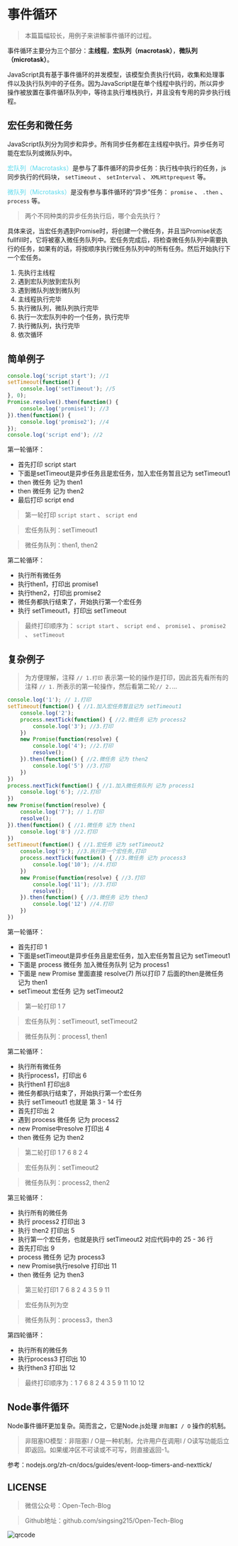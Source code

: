 # 事件循环

> 本篇篇幅较长，用例子来讲解事件循环的过程。

事件循环主要分为三个部分：**主线程**，**宏队列（macrotask）**，**微队列（microtask）**。

JavaScript具有基于事件循环的并发模型，该模型负责执行代码，收集和处理事件以及执行队列中的子任务。因为JavaScript是在单个线程中执行的，所以异步操作被放置在事件循环队列中，等待主执行堆栈执行，并且没有专用的异步执行线程。

## 宏任务和微任务

JavaScript队列分为同步和异步。所有同步任务都在主线程中执行。异步任务可能在宏队列或微队列中。

<span  style="color: #5bdaed; ">宏队列（Macrotasks）</span>是参与了事件循环的异步任务：执行栈中执行的任务，js同步执行的代码块， `setTimeout` 、 `setInterval` 、 `XMLHttprequest` 等。

<span  style="color: #5bdaed; ">微队列（Microtasks）</span>是没有参与事件循环的“异步”任务： `promise` 、 `.then` 、 `process` 等。

> 两个不同种类的异步任务执行后，哪个会先执行？

具体来说，当宏任务遇到Promise时，将创建一个微任务，并且当Promise状态fullfill时，它将被塞入微任务队列中。宏任务完成后，将检查微任务队列中需要执行的任务，如果有的话，将按顺序执行微任务队列中的所有任务。然后开始执行下一个宏任务。

1. 先执行主线程
2. 遇到宏队列放到宏队列
3. 遇到微队列放到微队列
4. 主线程执行完毕
5. 执行微队列，微队列执行完毕
6. 执行一次宏队列中的一个任务，执行完毕 
7. 执行微队列，执行完毕 
8. 依次循环

## 简单例子 

``` javascript
console.log('script start'); //1
setTimeout(function() {
    console.log('setTimeout'); //5
}, 0);
Promise.resolve().then(function() {
    console.log('promise1'); //3
}).then(function() {
    console.log('promise2'); //4
});
console.log('script end'); //2
```

第一轮循环：

* 首先打印 script start
* 下面是setTimeout是异步任务且是宏任务，加入宏任务暂且记为 setTimeout1
* then 微任务 记为 then1
* then 微任务 记为 then2
* 最后打印 script end

> 第一轮打印 `script start` 、 `script end`

> 宏任务队列：setTimeout1

> 微任务队列：then1, then2

第二轮循环：

* 执行所有微任务
* 执行then1，打印出 promise1
* 执行then2，打印出 promise2
* 微任务都执行结束了，开始执行第一个宏任务
* 执行 setTimeout1，打印出 setTimeout

> 最终打印顺序为： `script start` 、 `script end` 、 `promise1` 、 `promise2` 、 `setTimeout`

## 复杂例子 

> 为方便理解，注释 `// 1.打印` 表示第一轮的操作是打印，因此首先看所有的注释 `// 1.` 所表示的第一轮操作，然后看第二轮`// 2.`...

``` javascript
console.log('1'); // 1.打印
setTimeout(function() { //1.加入宏任务暂且记为 setTimeout1
    console.log('2');
    process.nextTick(function() { //2.微任务 记为 process2
        console.log('3'); //3.打印
    })
    new Promise(function(resolve) {
        console.log('4'); //2.打印
        resolve();
    }).then(function() { //2.微任务 记为 then2
        console.log('5') //3.打印
    })
})
process.nextTick(function() { //1.加入微任务队列 记为 process1
    console.log('6'); //2.打印
})
new Promise(function(resolve) {
    console.log('7'); // 1.打印
    resolve();
}).then(function() { //1.微任务 记为 then1
    console.log('8') //2.打印
})
setTimeout(function() { //1.宏任务 记为 setTimeout2
    console.log('9'); //3.执行第一个宏任务,打印
    process.nextTick(function() { //3.微任务 记为 process3
        console.log('10'); //4.打印
    })
    new Promise(function(resolve) { //3.打印
        console.log('11'); //3.打印
        resolve();
    }).then(function() { //3.微任务 记为 then3
        console.log('12') //4.打印
    })
})
```

第一轮循环：

* 首先打印 1
* 下面是setTimeout是异步任务且是宏任务，加入宏任务暂且记为 setTimeout1
* 下面是 process 微任务 加入微任务队列 记为 process1
* 下面是 new Promise 里面直接 resolve(7) 所以打印 7 后面的then是微任务 记为 then1
* setTimeout 宏任务 记为 setTimeout2

> 第一轮打印 1 7

> 宏任务队列：setTimeout1, setTimeout2

> 微任务队列：process1, then1

第二轮循环：

* 执行所有微任务
* 执行process1，打印出 6
* 执行then1 打印出8
* 微任务都执行结束了，开始执行第一个宏任务
* 执行  setTimeout1 也就是 第 3 - 14 行
* 首先打印出 2
* 遇到 process 微任务 记为 process2
* new Promise中resolve 打印出 4
* then 微任务 记为 then2

> 第二轮打印 1 7 6 8 2 4 

> 宏任务队列：setTimeout2 

> 微任务队列：process2, then2

第三轮循环：

* 执行所有的微任务
* 执行 process2 打印出 3
* 执行 then2 打印出 5
* 执行第一个宏任务，也就是执行 setTimeout2 对应代码中的 25 - 36 行
* 首先打印出 9
* process 微任务 记为 process3
* new Promise执行resolve 打印出 11
* then 微任务 记为 then3

> 第三轮打印1 7 6 8 2 4 3 5 9 11   

> 宏任务队列为空 

> 微任务队列：process3，then3

第四轮循环：

* 执行所有的微任务
* 执行process3 打印出 10
* 执行then3 打印出 12

> 最终打印顺序为：1 7 6 8 2 4 3 5 9 11 10 12

## Node事件循环

Node事件循环更加复杂。简而言之，它是Node.js处理 `非阻塞I / O` 操作的机制。

> 非阻塞IO模型：非阻塞I / O是一种机制，允许用户在调用I / O读写功能后立即返回。如果缓冲区不可读或不可写，则直接返回-1。

参考：nodejs.org/zh-cn/docs/guides/event-loop-timers-and-nexttick/

## LICENSE

> 微信公众号：Open-Tech-Blog

> Github地址：github.com/singsing215/Open-Tech-Blog

![qrcode](https://m.qpic.cn/psc?/V537Qnpi0OXnJm2Konin077jks4ap2ow/bqQfVz5yrrGYSXMvKr.cqZs491lneOtH7kLYV2wRHulaIh6H8AG0sOgrRV5IOzhOeBPqvFlOAcjrjqxHkjHf.PFLhGbXhv2NOlTTJqCDHuw!/b&bo=WAFYAQAAAAABByA!&rf=viewer_4)
